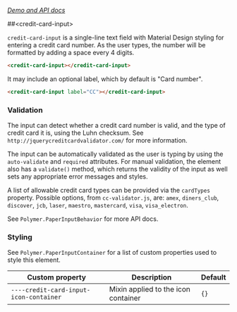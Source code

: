 
<!---

This README is automatically generated from the comments in these files:
credit-card-input.html

Edit those files, and our readme bot will duplicate them over here!
Edit this file, and the bot will squash your changes :)

The bot does some handling of markdown. Please file a bug if it does the wrong
thing! https://github.com/PolymerLabs/tedium/issues

-->

_[Demo and API docs](https://www.webcomponents.org/element/IngressoRapidoWebComponents/credit-card-input)_


##&lt;credit-card-input&gt;

`credit-card-input` is a single-line text field with Material Design styling
for entering a credit card number. As the user types, the number will be
formatted by adding a space every 4 digits.

```html
<credit-card-input></credit-card-input>
```

It may include an optional label, which by default is "Card number".

```html
<credit-card-input label="CC"></credit-card-input>
```

### Validation

The input can detect whether a credit card number is valid, and the type
of credit card it is, using the Luhn checksum. See `http://jquerycreditcardvalidator.com/`
for more information.

The input can be automatically validated as the user is typing by using
the `auto-validate` and `required` attributes. For manual validation, the
element also has a `validate()` method, which returns the validity of the
input as well sets any appropriate error messages and styles.

A list of allowable credit card types can be provided via the `cardTypes`
property. Possible options, from `cc-validator.js`, are: `amex`, `diners_club`,
`discover`, `jcb`, `laser`, `maestro`, `mastercard`, `visa`, `visa_electron`.

See `Polymer.PaperInputBehavior` for more API docs.

### Styling

See `Polymer.PaperInputContainer` for a list of custom properties used to
style this element.

| Custom property | Description | Default  |
| --- | --- | --- |
| `----credit-card-input-icon-container` | Mixin applied to the icon container | `{}` |


